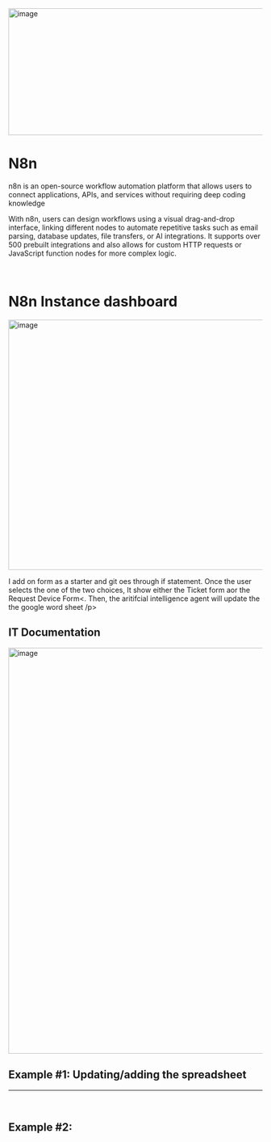 
<img width="752" height="251" alt="image" src="https://github.com/user-attachments/assets/0703e9ab-bddb-46ed-9a5b-c17d4be7bf30" />


<h1>N8n</h1>

<p>
n8n is an open-source workflow automation platform that allows users to connect applications, APIs, and services without requiring deep coding knowledge

With n8n, users can design workflows using a visual drag-and-drop interface, linking different nodes to automate repetitive tasks such as email parsing, database updates, file transfers, or AI integrations. It supports over 500 prebuilt integrations and also allows for custom HTTP requests or JavaScript function nodes for more complex logic.
</p>

<br>


<h1>N8n Instance dashboard</h1>

<img width="971" height="495" alt="image" src="https://github.com/user-attachments/assets/6d1f04c9-66f5-4ded-bf7c-af65e48dac99" />

<p> I add on form as a starter and git oes through if statement. Once the user selects the one of the two choices,
It show either the Ticket form aor the Request Device Form<. Then, the aritifcial intelligence agent will update the the google word sheet /p>


<h2>IT Documentation</h2>
<img width="809" height="803" alt="image" src="https://github.com/user-attachments/assets/641878d9-6f43-4d1d-8efa-f1ff8cb440a8" />









<h2>Example #1: Updating/adding the spreadsheet </h2>






<hr>

<br>

<h2>Example #2: </h2>
